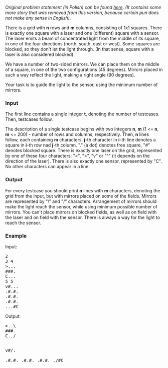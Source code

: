 <p><em>Original problem statement (in Polish) can be found <a href="https://pizza.natodia.net/static/tasks/2016/eliminations/laser.pdf">here</a>. (It contains some more story that was removed from this version, because certain pun does not make any sense in English).</em></p>
<p>There is a grid with <strong>n</strong> rows and <strong>m</strong> columns, consisting of 1x1 squares. There is exactly one square with a laser and one (different) square with a sensor. The laser emits a beam of concentrated light from the middle of its square, in one of the four directions (north, south, east or west). Some squares are blocked, so they don't let the light through. (In that sense, square with a laser is also considered blocked).</p>
<p>We have a number of two-sided mirrors. We can place them on the middle of a square, in one of the two configurations (45 degrees). Mirrors placed in such a way reflect the light, making a right angle (90 degrees).</p>
<p>Your task is to guide the light to the sensor, using the minimum number of mirrors.</p>
<h3>Input</h3>
<p>The first line contains a single integer <strong>t</strong>, denoting the number of testcases. Then, testcases follow.</p>
<p>The description of a single testcase begins with two integers <strong>n</strong>, <strong>m</strong> (1 &lt;= <strong>n</strong>, <strong>m</strong> &lt;= 200) - number of rows and columns, respectively. Then, <strong>n</strong> lines follow, each containing <strong>m</strong> characters. <strong>j</strong>-th character in <strong>i</strong>-th line denotes a square in <strong>i</strong>-th row nad <strong>j</strong>-th column. "." (a dot) denotes free square, "#" denotes blocked square. There is exactly one laser on the grid, represented by one of these four characters: "&lt;", "&gt;", "v" or "^" (it depends on the direction of the laser). There is also exactly one sensor, represented by "C". No other characters can appear in a line.</p>
<h3>Output</h3>
<p>For every testcase you should print <strong>n</strong> lines with <strong>m</strong> characters, denoting the grid from the input, but with mirrors placed on some of the fields. Mirrors are represented by "\" and "/" characters. Arrangement of mirrors should make the light reach the sensor, while using minimum possible number of mirrors. You can't place mirrors on blocked fields, as well as on field with the laser and on field with the sensor. There is always a way for the light to reach the sensor.</p>
<h3>Example</h3>
<p>Input:</p>
<pre>2
3 4
&gt;...
###.
C...
5 5
v#...
.#.#.
.#.#.
.#.#.
...#C</pre>
<p>Output:</p>
<pre>&gt;..\
###.
C../

v#/.\
.#.#.
.#.#.
.#.#.
\./#C</pre>